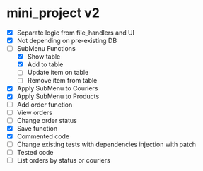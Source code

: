 # mini_project v2

- [x] Separate logic from file_handlers and UI
- [x] Not depending on pre-existing DB
- [ ] SubMenu Functions
    - [x] Show table
    - [x] Add to table
    - [ ] Update item on table
    - [ ] Remove item from table
- [x] Apply SubMenu to Couriers
- [x] Apply SubMenu to Products
- [ ] Add order function
- [ ] View orders
- [ ] Change order status
- [x] Save function
- [x] Commented code
- [ ] Change existing tests with dependencies injection with patch
- [ ] Tested code
- [ ] List orders by status or couriers
